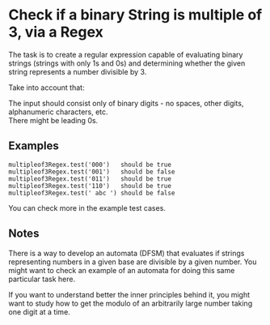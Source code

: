 # Check if a binary String is multiple of 3, via a Regex

The task is to create a regular expression capable of evaluating binary strings (strings with only
1s and 0s) and determining whether the given string represents a number divisible by 3.

Take into account that:

The input should consist only of binary digits - no spaces, other digits, alphanumeric characters,
etc.  
There might be leading 0s.  

## Examples

    multipleof3Regex.test('000')   should be true
    multipleof3Regex.test('001')   should be false
    multipleof3Regex.test('011')   should be true
    multipleof3Regex.test('110')   should be true
    multipleof3Regex.test(' abc ') should be false

You can check more in the example test cases.

## Notes

There is a way to develop an automata (DFSM) that evaluates if strings representing numbers in a
given base are divisible by a given number. You might want to check an example of an automata for
doing this same particular task here.

If you want to understand better the inner principles behind it, you might want to study how to
get the modulo of an arbitrarily large number taking one digit at a time.

